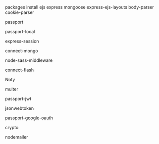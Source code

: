 packages install 
ejs
express
mongoose
express-ejs-layouts
body-parser
cookie-parser

passport

passport-local

express-session

connect-mongo

node-sass-middleware

connect-flash

Noty

multer
<!-- for api authrization -->
passport-jwt
<!-- generate an encrpyted token  -->
jsonwebtoken
<!-- for Third party authentication -->
passport-google-oauth
<!--for creating random unique passwords -->
crypto
<!-- for sending mail -->
nodemailer
